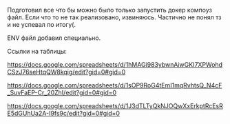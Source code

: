 Подготовил все что бы можно было только запустить докер компоуз файл.
Если что то не так реализовано, извиняюсь. Частично не понял тз и не успевал по итогу(.

ENV файл добавил специально.

Ссылки на таблицы:

https://docs.google.com/spreadsheets/d/1hMAGi983ybwnAiwGKI7XPWohdCSzJ76seHtqQW8kqig/edit?gid=0#gid=0

https://docs.google.com/spreadsheets/d/1sOP9RoG4tEmI1mqRvhtsQ_N4cF_SuvFaEP-Cr_20ZhI/edit?gid=0#gid=0

https://docs.google.com/spreadsheets/d/1J3dTLTyQkNJOQwXxErkptRcEsRE5dGUhUa2A-I9fs9c/edit?gid=0#gid=0

